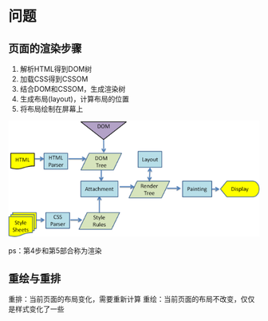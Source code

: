 # 问题

## 页面的渲染步骤
1. 解析HTML得到DOM树
2. 加载CSS得到CSSOM
3. 结合DOM和CSSOM，生成渲染树
4. 生成布局(layout)，计算布局的位置
5. 将布局绘制在屏幕上

![](./images/render.png)   

ps：第4步和第5部合称为渲染  

## 重绘与重排  
重排：当前页面的布局变化，需要重新计算 
重绘：当前页面的布局不改变，仅仅是样式变化了一些